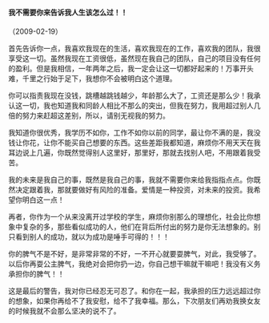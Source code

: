 
#### 我不需要你来告诉我人生该怎么过！！
（2009-02-19）

首先告诉你一点，我喜欢我现在的生活，喜欢我现在的工作，喜欢我的团队，我很享受这一切。虽然我现在工资很低，虽然现在我自己的团队，自己的项目没有任何的盈利。但是我相信，一年两年之后，我一定会让这一切都好起来的！万事开头难，千里之行始于足下，我想你不会被明白这个道理。

你可以指责我现在没钱，跳槽越跳钱越少，年龄那么大了，工资还是那么少！我承认这一切，我也知道我和同龄人相比不那么的突出，但我在努力，我用超过别人几倍的努力来赶超这差别，所以，请别无视我的努力。

我知道你很优秀，我学历不如你，工作不如你以前的同学，最让你不满的是，我没钱让你花，让你不能买自己想要的东西。这些差距我都知道，麻烦你不用天天在我耳边说上几遍，你既然觉得别人这里好，那里好，那就去找别人吧，不用跟着我受苦。

我的未来是我自己的事，既然是我自己的事，我就不需要你来给我指指点点。你既然决定跟着我，那就要做好有风险的准备。爱情是一种投资，对未来的投资。我希望你明白这一点！

再者，你作为一个从来没离开过学校的学生，麻烦你别那么的理想化，社会比你想象中复杂的多，那些看似成功的人，他们在背后所付出的努力是你无法想象的。别只看到别人的成功，就以为成功是唾手可得的！！！

你的脾气不是不好，是非常非常的不好，一不开心就要耍脾气，对此，我受够了。以后你再耍公主脾气，我绝对会把你扔一边，你自己想干嘛就干嘛吧！我没有义务承担你的脾气！！

这是最后的警告，我对你已经忍无可忍了。和你在一起，我承担的压力远远超过你的想象，如果你再给不了我安慰，给不了我幸福。那么，下次朋友们再劝我换女友的时候我就不会那么坚决的说不了。
